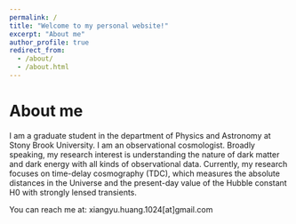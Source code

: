 ```yaml
---
permalink: /
title: "Welcome to my personal website!"
excerpt: "About me"
author_profile: true
redirect_from: 
  - /about/
  - /about.html
---
```


About me
======

I am a graduate student in the department of Physics and Astronomy at Stony Brook University. I am an observational cosmologist. Broadly speaking, my research interest is understanding the nature of dark matter and dark energy with all kinds of observational data. Currently, my research focuses on time-delay cosmography (TDC), which measures the absolute distances in the Universe and the present-day value of the Hubble constant H0 with strongly lensed transients. 

You can reach me at: xiangyu.huang.1024[at]gmail.com

<!-- Current project
------

Me and my supervisor Simon Birrer are looking into the intrinsic shape of strong lensing galaxies and the corresponding systematic bias in TDC.  -->
